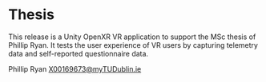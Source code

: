 # Thesis

This release is a Unity OpenXR VR application to support the MSc thesis of Phillip Ryan.  It tests the user experience of VR users by capturing telemetry data and self-reported questionnaire data. 

Phillip Ryan X00169673@myTUDublin.ie
